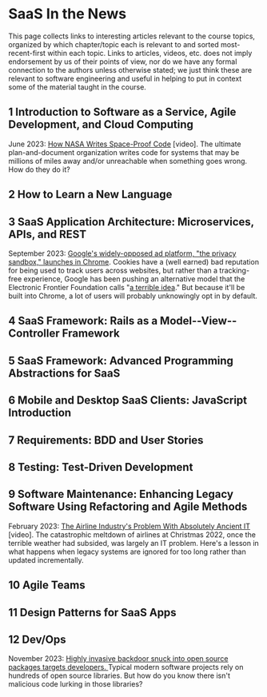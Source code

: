 # SaaS In the News

This page collects links to interesting articles relevant to the course topics, organized by which chapter/topic each is relevant to and sorted most-recent-first within each topic. Links to articles, videos, etc. does not imply endorsement by us of their points of view, nor do we have any formal connection to the authors unless otherwise stated; we just think these are relevant to software engineering and useful in helping to put in context some of the material taught in the course.

## 1 Introduction to Software as a Service, Agile Development, and Cloud Computing

June 2023: [How NASA Writes Space-Proof Code](https://www.youtube.com/watch?v=GWYhtksrmhE) \[video]. The ultimate plan-and-document organization writes code for systems that may be millions of miles away and/or unreachable when something goes wrong. How do they do it?

## 2 How to Learn a New Language

## 3 SaaS Application Architecture: Microservices, APIs, and REST

September 2023: [Google's widely-opposed ad platform, "the privacy sandbox," launches in Chrome](https://arstechnica.com/gadgets/2023/09/googles-widely-opposed-ad-platform-the-privacy-sandbox-launches-in-chrome/). Cookies have a (well earned) bad reputation for being used to track users across websites, but rather than a tracking-free experience, Google has been pushing an alternative model that the Electronic Frontier Foundation calls "[a terrible idea](https://www.eff.org/deeplinks/2021/03/googles-floc-terrible-idea)." But because it'll be built into Chrome, a lot of users will probably unknowingly opt in by default.

## 4 SaaS Framework: Rails as a Model--View--Controller Framework

## 5 SaaS Framework: Advanced Programming Abstractions for SaaS

## 6 Mobile and Desktop SaaS Clients: JavaScript Introduction

## 7 Requirements: BDD and User Stories

## 8 Testing: Test-Driven Development

## 9 Software Maintenance: Enhancing Legacy Software Using Refactoring and Agile Methods

February 2023: [The Airline Industry's Problem With Absolutely Ancient IT](https://www.youtube.com/watch?v=1-m\_Jjse-cs) \[video]. The catastrophic meltdown of airlines at Christmas 2022, once the terrible weather had subsided, was largely an IT problem. Here's a lesson in what happens when legacy systems are ignored for too long rather than updated incrementally.

## 10 Agile Teams

## 11 Design Patterns for SaaS Apps

## 12 Dev/Ops

November 2023: [Highly invasive backdoor snuck into open source packages targets developers. ](https://arstechnica.com/security/2023/11/developers-targeted-with-malware-that-monitors-their-every-move/)Typical modern software projects rely on hundreds of open source libraries. But how do you know there isn't malicious code lurking in those libraries?
